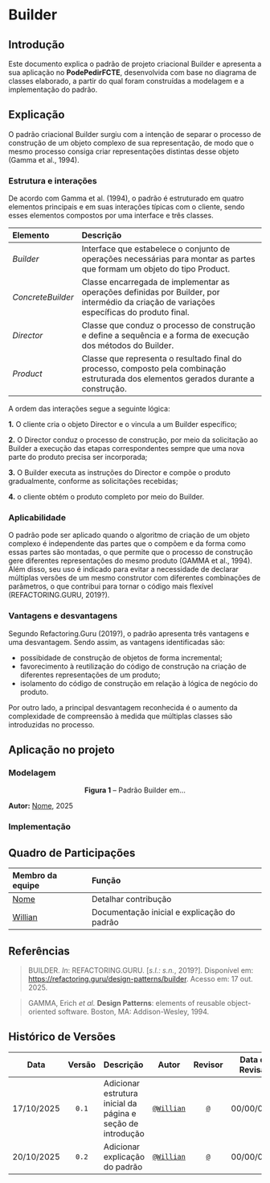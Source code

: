 # Builder

## Introdução
Este documento explica o padrão de projeto criacional Builder e apresenta a sua aplicação no **PodePedirFCTE**, desenvolvida com base no diagrama de classes elaborado, a partir do qual foram construídas a modelagem e a implementação do padrão.

## Explicação

[explicação do padrão]: #

O padrão criacional Builder surgiu com a intenção de separar o processo de construção de um objeto complexo de sua representação, de modo que o mesmo processo consiga criar representações distintas desse objeto (Gamma et al., 1994).  

[pode criar novas seções aqui se necessário com ###, por exemplo: Vantagens, Desvantagens]: #

### Estrutura e interações
De acordo com Gamma et al. (1994), o padrão é estruturado em quatro elementos principais e em suas interações típicas com o cliente, sendo esses elementos compostos por uma interface e três classes.

| **Elemento** | **Descrição** |
| :----------- | :------------ |
| *Builder* | Interface que estabelece o conjunto de operações necessárias para montar as partes que formam um objeto do tipo Product. | 
| *ConcreteBuilder* | Classe encarregada de implementar as operações definidas por Builder, por intermédio da criação de variações específicas do produto final. |
| *Director* | Classe que conduz o processo de construção e define a sequência e a forma de execução dos métodos do Builder.| 
| *Product* | Classe que representa o resultado final do processo, composto pela combinação estruturada dos elementos gerados durante a construção. |

A ordem das interações segue a seguinte lógica: 

**1.** O cliente cria o objeto Director e o vincula a um Builder específico;

**2.** O Director conduz o processo de construção, por meio da solicitação ao Builder a execução das etapas correspondentes sempre que uma nova parte do produto precisa ser incorporada;

**3.** O Builder executa as instruções do Director e compõe o produto gradualmente, conforme as solicitações recebidas;

**4.** o cliente obtém o produto completo por meio do Builder.

### Aplicabilidade
O padrão pode ser aplicado quando o algoritmo de criação de um objeto complexo é independente das partes que o compõem e da forma como essas partes são montadas, o que permite que o processo de construção gere diferentes representações do mesmo produto (GAMMA et al., 1994). Além disso, seu uso é indicado para evitar a necessidade de declarar múltiplas versões de um mesmo construtor com diferentes combinações de parâmetros, o que contribui para tornar o código mais flexível (REFACTORING.GURU, 2019?).

### Vantagens e desvantagens
Segundo Refactoring.Guru (2019?), o padrão apresenta três vantagens e uma desvantagem. Sendo assim, as vantagens identificadas são:
- possibidade de construção de objetos de forma incremental;
- favorecimento à reutilização do código de construção na criação de diferentes representações de um produto;
- isolamento do código de construção em relação à lógica de negócio do produto.

Por outro lado, a principal desvantagem reconhecida é o aumento da complexidade de compreensão à medida que múltiplas classes são introduzidas no processo.

## Aplicação no projeto

[- explicação de como utilizamos o padrão, insights, discussoes interessantes, aprofundamento em partes específicas do diagrama]: #
[- **comentar sobre ferramentas utilizadas, linguagens, fazer ligações com entregas anteriores!!**]: #
[- pode criar novas seções aqui se necessário com ###, por exemplo: Dificuldades Encontradas pela equipe]: #

### Modelagem

<p style="text-align: center">
    <strong>Figura 1</strong> – Padrão Builder em...
</p>

<!--[Nome da figura ex:Diagrama de colaboração do projeto PodePedirFCTE](../../assets/colaboracao-solicitar-pedido.png)]-->

<p>
    <strong>Autor:</strong> <a href="https://github.com/...">Nome</a>, 2025
</p>

### Implementação

## Quadro de Participações

| **Membro da equipe** | **Função** |
| :------------- | :--------- |
| [Nome](https://github.com/) | Detalhar contribução |
| [Willian](https://github.com/Wooo589) | Documentação inicial e explicação do padrão |

## Referências

> BUILDER. _In_: REFACTORING.GURU. [_s.l.: s.n._, 2019?]. Disponível em: https://refactoring.guru/design-patterns/builder. Acesso em: 17 out. 2025.

> GAMMA, Erich _et al._ **Design Patterns**: elements of reusable object-oriented software. Boston, MA: Addison-Wesley, 1994.

## Histórico de Versões

| **Data**       | **Versão** | **Descrição**                         | **Autor**                                      | **Revisor**                                      | **Data da Revisão** |
| :--------: | :----: | :-------------------------------- | :----------------------------------------: | :----------------------------------------: | :-------------: |
| 17/10/2025 |  `0.1`   | Adicionar estrutura inicial da página e seção de introdução  | [`@Willian`](https://github.com/Wooo589) | [`@`](https://github.com/) |   00/00/0000    |
| 20/10/2025 |  `0.2`   | Adicionar explicação do padrão  | [`@Willian`](https://github.com/Wooo589) | [`@`](https://github.com/) |   00/00/0000    |